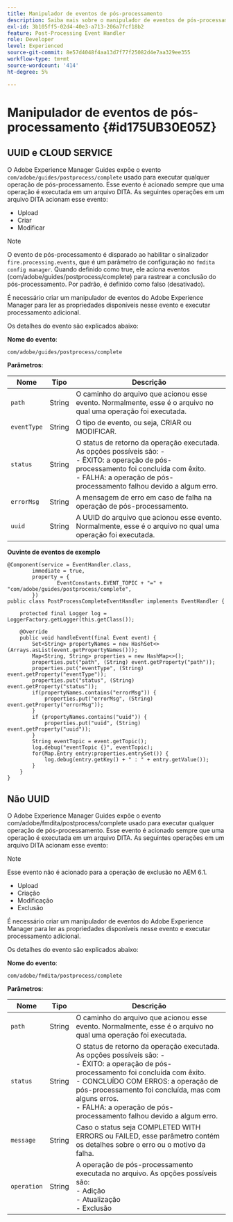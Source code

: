 ```yaml
---
title: Manipulador de eventos de pós-processamento
description: Saiba mais sobre o manipulador de eventos de pós-processamento
exl-id: 3b105ff5-02d4-40e3-a713-206a7fcf18b2
feature: Post-Processing Event Handler
role: Developer
level: Experienced
source-git-commit: 8e57d4048f4aa13d7f77f25082d4e7aa329ee355
workflow-type: tm+mt
source-wordcount: '414'
ht-degree: 5%

---
```


# Manipulador de eventos de pós-processamento {#id175UB30E05Z}

## UUID e CLOUD SERVICE

O Adobe Experience Manager Guides expõe o evento `com/adobe/guides/postprocess/complete` usado para executar qualquer operação de pós-processamento. Esse evento é acionado sempre que uma operação é executada em um arquivo DITA. As seguintes operações em um arquivo DITA acionam esse evento:

- Upload
- Criar
- Modificar

>[!NOTE]
>
> O evento de pós-processamento é disparado ao habilitar o sinalizador `fire.processing.events`, que é um parâmetro de configuração no `fmdita config manager`. Quando definido como true, ele aciona eventos (com/adobe/guides/postprocess/complete) para rastrear a conclusão do pós-processamento. Por padrão, é definido como falso (desativado).

É necessário criar um manipulador de eventos do Adobe Experience Manager para ler as propriedades disponíveis nesse evento e executar processamento adicional.

Os detalhes do evento são explicados abaixo:

**Nome do evento**:

```
com/adobe/guides/postprocess/complete 
```

**Parâmetros**:

| Nome | Tipo | Descrição |
|----|----|-----------|
| `path` | String | O caminho do arquivo que acionou esse evento. Normalmente, esse é o arquivo no qual uma operação foi executada. |
| `eventType` | String | O tipo de evento, ou seja, CRIAR ou MODIFICAR. |
| `status` | String | O status de retorno da operação executada. As opções possíveis são: - <br>- ÊXITO: a operação de pós-processamento foi concluída com êxito. <br>- FALHA: a operação de pós-processamento falhou devido a algum erro. |
| `errorMsg` | String | A mensagem de erro em caso de falha na operação de pós-processamento. |
| `uuid` | String | A UUID do arquivo que acionou esse evento. Normalmente, esse é o arquivo no qual uma operação foi executada. |

**Ouvinte de eventos de exemplo**


```
@Component(service = EventHandler.class,
        immediate = true,
        property = {
                EventConstants.EVENT_TOPIC + "=" + "com/adobe/guides/postprocess/complete",
        })
public class PostProcessCompleteEventHandler implements EventHandler {

    protected final Logger log = LoggerFactory.getLogger(this.getClass());

    @Override
    public void handleEvent(final Event event) {
        Set<String> propertyNames = new HashSet<>(Arrays.asList(event.getPropertyNames()));
        Map<String, String> properties = new HashMap<>();
        properties.put("path", (String) event.getProperty("path"));
        properties.put("eventType", (String) event.getProperty("eventType"));
        properties.put("status", (String) event.getProperty("status"));
        if(propertyNames.contains("errorMsg")) {
            properties.put("errorMsg", (String) event.getProperty("errorMsg"));
        }
        if (propertyNames.contains("uuid")) {
            properties.put("uuid", (String) event.getProperty("uuid"));
        }
        String eventTopic = event.getTopic();
        log.debug("eventTopic {}", eventTopic);
        for(Map.Entry entry:properties.entrySet()) {
            log.debug(entry.getKey() + " : " + entry.getValue());
        }
    }
}
```

## Não UUID


O Adobe Experience Manager Guides expõe o evento com/adobe/fmdita/postprocess/complete usado para executar qualquer operação de pós-processamento. Esse evento é acionado sempre que uma operação é executada em um arquivo DITA. As seguintes operações em um arquivo DITA acionam esse evento:

>[!NOTE]
>
> Esse evento não é acionado para a operação de exclusão no AEM 6.1.

- Upload
- Criação
- Modificação
- Exclusão

É necessário criar um manipulador de eventos do Adobe Experience Manager para ler as propriedades disponíveis nesse evento e executar processamento adicional.

Os detalhes do evento são explicados abaixo:

**Nome do evento**:

```
com/adobe/fmdita/postprocess/complete 
```

**Parâmetros**:

| Nome | Tipo | Descrição |
|----|----|-----------|
| `path` | String | O caminho do arquivo que acionou esse evento. Normalmente, esse é o arquivo no qual uma operação foi executada. |
| `status` | String | O status de retorno da operação executada. As opções possíveis são: - <br>- ÊXITO: a operação de pós-processamento foi concluída com êxito. <br>- CONCLUÍDO COM ERROS: a operação de pós-processamento foi concluída, mas com alguns erros. <br>- FALHA: a operação de pós-processamento falhou devido a algum erro. |
| `message` | String | Caso o status seja COMPLETED WITH ERRORS ou FAILED, esse parâmetro contém os detalhes sobre o erro ou o motivo da falha. |
| `operation` | String | A operação de pós-processamento executada no arquivo. As opções possíveis são:<br>- Adição <br>- Atualização <br>- Exclusão |
